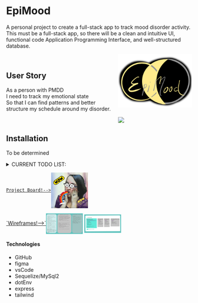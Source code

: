 # EpiMood
A personal project to create a full-stack app to track mood disorder activity.
This must be a full-stack app, so there will be a clean and intuitive UI, functional code Application Programming Interface, and well-structured database.

<a href="https://www.google.com/search?q=pmdd&sxsrf=APq-WBv4hOfrVisgLqJwlPw1_EsP_xw2SQ%3A1644438460458&source=hp&ei=vCMEYrrfGc-MwbkPnP69oA0&iflsig=AHkkrS4AAAAAYgQxzH4RIrWXhmMbMxcJADM7rHHsPkMu&ved=0ahUKEwi6rafSuvP1AhVPRjABHRx_D9QQ4dUDCAo&uact=5&oq=pmdd&gs_lcp=Cgdnd3Mtd2l6EAMyBAgjECcyCAgAEIAEELEDMgsIABCABBCxAxCDATIFCAAQgAQyBQgAEIAEMgsIABCABBCxAxCDATIICAAQgAQQsQMyBQgAEIAEMggIABCABBCxAzIFCAAQgAQ6BwgjEOoCECc6CwguEIAEEMcBEKMCOg4ILhCABBCxAxDHARCjAjoECAAQQzoOCC4QgAQQsQMQxwEQ0QM6CAguEIAEELEDOgcIABCxAxBDOg0ILhCxAxDHARCjAhBDOgcILhCxAxBDOgoIABCxAxCDARBDUOIDWNMHYKUIaAFwAHgAgAFWiAGdApIBATSYAQCgAQGwAQo&sclient=gws-wiz"><img align="right" img src="https://raw.githubusercontent.com/Cheez0id/EpiMood/main/assets/images/epiMoodLogo.png" width="200px"></a><br>

## User Story


As a person with PMDD<br>
I need to track my emotional state<br>
So that I can find patterns and better structure my schedule around my disorder.<br>

<img align="right" src="https://cdn.discordapp.com/attachments/118377491982319623/942094352497393664/reminder-to-take-your-meds-medication.gif" width="200px"><br>

## Installation
To be determined
<br>
<details>
<summary>
CURRENT TODO LIST:
</summary>
<p><ul>
<li>- [x] Concept notes</li>
<li>- [x] DB Wireframe</li>
<li>- [ ] Front-End Wireframe</li>
<s><li>- [ ] Technologies Research (React)</li></s>
</ul>
</p>
</details>


<a href="https://github.com/Cheez0id/EpiMood/projects/1">`Project Board!-->`<img align="center" src="https://raw.githubusercontent.com/Cheez0id/EpiMood/main/assets/images/wow.gif" width="100px"></a><br>

<a href="https://www.figma.com/file/UupxxFQW8aS4RbZh7oCZKN/EpiMood?node-id=0%3A1">
`Wireframes!-->`<img align="center" src="https://raw.githubusercontent.com/Cheez0id/EpiMood/main/assets/images/initilaFigma.JPG" width="100px"></a>
<a href="https://www.figma.com/file/UupxxFQW8aS4RbZh7oCZKN/EpiMood?node-id=0%3A1">
<img align="center" src="https://raw.githubusercontent.com/Cheez0id/EpiMood/main/assets/images/dbStructure.JPG" width="100px"></a>



#### Technologies
<ul>
  <li>GitHub</li>
  <li>figma</li>
  <li>vsCode</li>
  <li>Sequelize/MySql2</li>
  <li>dotEnv</li>
  <li>express</li>
  <li>tailwind</li>
 </ul>


